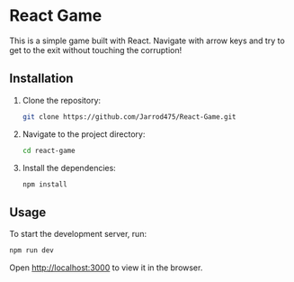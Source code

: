 # React Game

This is a simple game built with React. Navigate with arrow keys and try to get to the exit without touching the corruption!

## Installation

1. Clone the repository:
    ```sh
    git clone https://github.com/Jarrod475/React-Game.git
    ```
2. Navigate to the project directory:
    ```sh
    cd react-game
    ```
3. Install the dependencies:
    ```sh
    npm install
    ```

## Usage

To start the development server, run:
```sh
npm run dev
```
Open [http://localhost:3000](http://localhost:3000) to view it in the browser.
